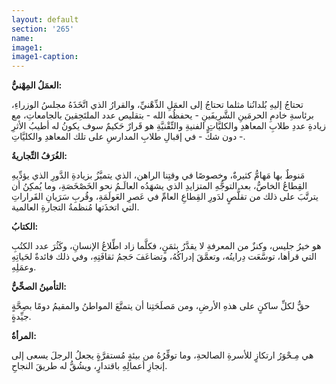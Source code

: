 ```yaml
---
layout: default
section: '265'
name:
image1: 
image1-caption: 
---
```

**العمَلُ المِهْنيُّ:**
 
تحتاجُ إليهِ بُلدانُنا مثلما تحتاجُ إلى العمَلِ الذِّهْنيِّ، والقرارُ الذي اتَّخَذَهُ مجلسُ الوزراءِ، برئاسةِ خادمِ الحرمَينِ الشَّريفَينِ - يحفظُه الله - بتقليص عدد الملتَحِقينَ بالجامعاتِ، مع زيادةِ عددِ طلابِ المعاهدِ والكليَّاتِ الفنيةِ والتِّقْنيَّةِ هو قَرارٌ حَكيمٌ سوف يكونُ له أطيبُ الأثرِ - دون شكٍّ - في إقبالِ طلابِ المدارسِ على تلك المعاهدِ والكليَّاتِ.

**الغُرَفُ التِّجاريةُ:**
 
مَنوطٌ بها مَهامُّ كثيرةٌ، وخصوصًا في وقتِنا الراهن، الذي يتميَّزُ بزيادةِ الدَّورِ الذي يؤدِّيهِ القِطاعُ الخاصُّ، بعد التوجُّهِ المتزايدِ الذي يشهَدُه العالَـمُ نحو الخَصْخَصَةِ، وما يُمكِنُ أن يترتَّبَ على ذلك من تقلُّصٍ لدَورِ القِطاعِ العامِّ في عَصرِ العَولَمَةِ، وقُربِ سَرَيانِ القَراراتِ التي اتخذَتها مُنظمةُ التجارةِ العالمية.

**الكتابُ:** 

هو خيرُ جليس، وكنزٌ من المعرفةِ لا يقدَّرُ بثمَنٍ، فكلَّما زاد اطِّلاعُ الإنسانِ، وكَثُرَ عدد الكتُبِ التي قرأها، توسَّعَت دِرايتُه، وتعمَّقَ إدراكُهُ، وتضاعَفَ حَجمُ ثقافَتِهِ، وفي ذلك فائدةٌ لحَياتِهِ وعمَلِهِ.

**التأمينُ الصحِّيُّ:**

حقٌّ لكلِّ ساكنٍ على هذهِ الأرضِ، ومن مَصلَحَتِنا أن يتمتَّعَ المواطنُ والمقيمُ دومًا بصِحَّةٍ جيِّدةٍ.

**المرأةُ:**

هي مِـحْوَرُ ارتكازٍ للأسرةِ الصالحةِ، وما توفِّرُهُ من بيئةٍ مُستقرَّةٍ يجعلُ الرجلَ يسعى إلى إنجازِ أعمالِهِ باقتدارٍ، ويشُقُّ له طريقَ النجاحِ.

